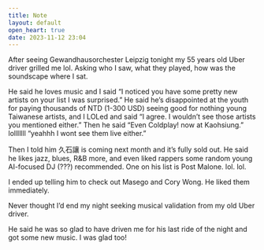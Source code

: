 ```yaml
---
title: Note
layout: default
open_heart: true
date: 2023-11-12 23:04
---
```


After seeing Gewandhausorchester Leipzig tonight my 55 years old Uber driver grilled me lol. Asking who I saw, what they played, how was the soundscape where I sat.

He said he loves music and I said “I noticed you have some pretty new artists on your list I was surprised.” He said he’s disappointed at the youth for paying thousands of NTD (1-300 USD) seeing good for nothing young Taiwanese artists, and I LOLed and said “I agree. I wouldn’t see those artists you mentioned either.” Then he said “Even Coldplay! now at Kaohsiung.” lolllllll “yeahhh I wont see them live either.”

Then I told him 久石讓 is coming next month and it’s fully sold out. He said he likes jazz, blues, R&B more, and even liked rappers some random young AI-focused DJ (???) recommended. One on his list is Post Malone. lol. lol.

I ended up telling him to check out Masego and Cory Wong. He liked them immediately.

Never thought I’d end my night seeking musical validation from my old Uber driver.

He said he was so glad to have driven me for his last ride of the night and got some new music. I was glad too!
